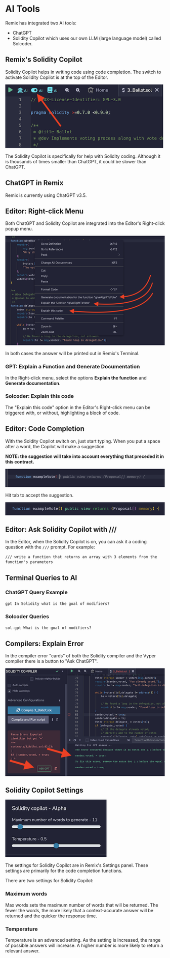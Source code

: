 AI Tools
========

Remix has integrated two AI tools:
- ChatGPT 
- Solidity Copilot which uses our own LLM (large language model) called Solcoder.

## Remix's Solidity Copilot
Solidity Copilot helps in writing code using code completion. The switch to activate Solidity Copilot is at the top of the Editor. 

![](images/a-ai-switch.png)

The Solidity Copilot is specifically for help with Solidity coding. Although it is thousands of times smaller than ChatGPT, it could be slower than ChatGPT.  

## ChatGPT in Remix
Remix is currently using ChatGPT v3.5. 

## Editor: Right-click Menu 
Both ChatGPT and Solidity Copilot are integrated into the Editor's Right-click popup menu.

![](images/a-ai-editor-popup-menu.png)

In both cases the answer will be printed out in Remix's Terminal.

### GPT: Explain a Function and Generate Documentation
In the Right-click menu, select the options **Explain the function** and **Generate documentation**.

### Solcoder: Explain this code
The "Explain this code" option in the Editor's Right-click menu can be triggered with, or without, highlighting a block of code.

## Editor: Code Completion
With the Soldity Copilot switch on, just start typing. When you put a space after a word, the Copilot will make a suggestion.  

**NOTE: the suggestion will take into account everything that preceded it in this contract.**

![](images/a-ai-completion-proposal.png)

Hit tab to accept the suggestion.

![](images/a-ai-completion-accepted.png)


## Editor: Ask Solidity Copilot with ///
In the Editor, when the Solidity Copilot is on, you can ask it a coding question with the `///` prompt.
For example:

```
/// write a function that returns an array with 3 elements from the function's parameters
```

## Terminal Queries to AI

### ChatGPT Query Example
`gpt In Solidity what is the goal of modifiers?`

### Solcoder Queries 
`sol-gpt What is the goal of modifiers?`

## Compilers: Explain Error
In the compiler error "cards" of both the Solidity compiler and the Vyper compiler there is a button to "Ask ChatGPT".

![](images/a-ai-solcomp1.png)

## Solidity Copilot Settings

![](images/a-ai-settings.png)

The settings for Solidity Copilot are in Remix's Settings panel. These settings are primarily for the code completion functions.

There are two settings for Solidity Copilot:

### Maximum words 
Max words sets the maximum number of words that will be returned. The fewer the words, the more likely that a context-accurate answer will be returned and the quicker the response time.

### Temperature
Temperature is an advanced setting. As the setting is increased, the range of possible answers will increase. A higher number is more likely to return a relevant answer.
